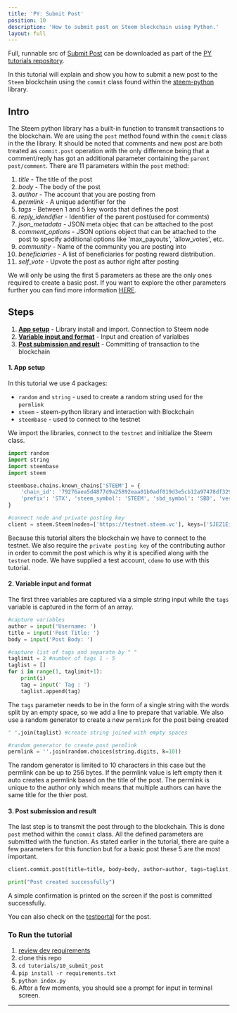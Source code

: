 ```yaml
---
title: 'PY: Submit Post'
position: 10
description: 'How to submit post on Steem blockchain using Python.'
layout: full
---              
```

<span class="fa-pull-left top-of-tutorial-repo-link"><span class="first-word">Full</span>, runnable src of [Submit Post](https://github.com/steemit/devportal-tutorials-py/tree/master/tutorials/10_submit_post) can be downloaded as part of the [PY tutorials repository](https://github.com/steemit/devportal-tutorials-py).</span>
<br>



In this tutorial will explain and show you how to submit a new post to the `Steem` blockchain using the `commit` class found within the [steem-python](https://github.com/steemit/steem-python) library.

## Intro

The Steem python library has a built-in function to transmit transactions to the blockchain. We are using the `post` method found within the `commit` class in the the library. It should be noted that comments and new post are both treated as `commit.post` operation with the only difference being that a comment/reply has got an additional parameter containing the `parent post/comment`. There are 11 parameters within the `post` method:

1. _title_ - The title of the post
2. _body_ - The body of the post
3. _author_ - The account that you are posting from
4. _permlink_ - A unique adentifier for the
5. _tags_ - Between 1 and 5 key words that defines the post
6. _reply_idendifier_ - Identifier of the parent post(used for comments)
7. _json_metadata_ - JSON meta objec that can be attached to the post
8. _comment_options_ - JSON options object that can be attached to the post to specify additional options like 'max_payouts', 'allow_votes', etc.
9. _community_ - Name of the community you are posting into
10. _beneficiaries_ - A list of beneficiaries for posting reward distribution.
11. _self_vote_ - Upvote the post as author right after posting

We will only be using the first 5 parameters as these are the only ones required to create a basic post. If you want to explore the other parameters further you can find more information [HERE](http://steem.readthedocs.io/en/latest/core.html).

## Steps

1.  [**App setup**](#setup) - Library install and import. Connection to Steem node
2.  [**Variable input and format**](#input) - Input and creation of varialbes
3.  [**Post submission and result**](#submit) - Committing of transaction to the blockchain

#### 1. App setup <a name="setup"></a>

In this tutorial we use 4 packages:

- `random` and `string` - used to create a random string used for the `permlink`
- `steem` - steem-python library and interaction with Blockchain
- `steembase` - used to connect to the testnet

We import the libraries, connect to the `testnet` and initialize the Steem class.

```python
import random
import string
import steembase
import steem

steembase.chains.known_chains['STEEM'] = {
    'chain_id': '79276aea5d4877d9a25892eaa01b0adf019d3e5cb12a97478df3298ccdd01673',
    'prefix': 'STX', 'steem_symbol': 'STEEM', 'sbd_symbol': 'SBD', 'vests_symbol': 'VESTS'
}

#connect node and private posting key
client = steem.Steem(nodes=['https://testnet.steem.vc'], keys=['5JEZ1EiUjFKfsKP32b15Y7jybjvHQPhnvCYZ9BW62H1LDUnMvHz'])
```

Because this tutorial alters the blockchain we have to connect to the testnet. We also require the `private posting key` of the contributing author in order to commit the post which is why it is specified along with the `testnet` node. We have supplied a test account, `cdemo` to use with this tutorial.

#### 2. Variable input and format<a name="input"></a>

The first three variables are captured via a simple string input while the `tags` variable is captured in the form of an array.

```python
#capture variables
author = input('Username: ')
title = input('Post Title: ')
body = input('Post Body: ')

#capture list of tags and separate by " "
taglimit = 2 #number of tags 1 - 5
taglist = []
for i in range(1, taglimit+1):
	print(i)
	tag = input(' Tag : ')
	taglist.append(tag)
```

The `tags` parameter needs to be in the form of a single string with the words split by an empty space, so we add a line to prepare that variable. We also use a random generator to create a new `permlink` for the post being created

```python
" ".join(taglist) #create string joined with empty spaces

#random generator to create post permlink
permlink = ''.join(random.choices(string.digits, k=10))
```

The random generator is limited to 10 characters in this case but the permlink can be up to 256 bytes. If the permlink value is left empty then it auto creates a permlink based on the title of the post. The permlink is unique to the author only which means that multiple authors can have the same title for the thier post.

#### 3. Post submission and result<a name="submit"></a>

The last step is to transmit the post through to the blockchain. This is done `post` method within the `commit` class. All the defined parameters are submitted with the function. As stated earlier in the tutorial, there are quite a few parameters for this function but for a basic post these 5 are the most important.

```python
client.commit.post(title=title, body=body, author=author, tags=taglist, permlink=permlink)

print("Post created successfully")
```

A simple confirmation is printed on the screen if the post is committed successfully.

You can also check on the [testportal](http://condenser.steem.vc/blog/@cdemo) for the post.

### To Run the tutorial

1.  [review dev requirements](https://github.com/steemit/devportal-tutorials-py/tree/master/tutorials/00_getting_started#dev-requirements)
1.  clone this repo
2.  `cd tutorials/10_submit_post`
3.  `pip install -r requirements.txt`
4.  `python index.py`
5.  After a few moments, you should see a prompt for input in terminal screen.


---
